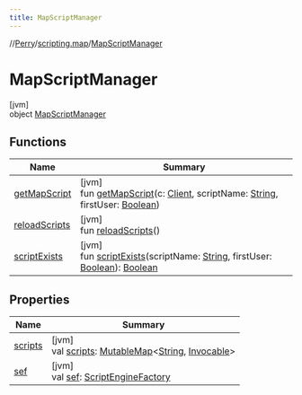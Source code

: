 ```yaml
---
title: MapScriptManager
---
```

//[Perry](../../../index.html)/[scripting.map](../index.html)/[MapScriptManager](index.html)



# MapScriptManager



[jvm]\
object [MapScriptManager](index.html)



## Functions


| Name | Summary |
|---|---|
| [getMapScript](get-map-script.html) | [jvm]<br>fun [getMapScript](get-map-script.html)(c: [Client](../../client/-client/index.html), scriptName: [String](https://kotlinlang.org/api/latest/jvm/stdlib/kotlin/-string/index.html), firstUser: [Boolean](https://kotlinlang.org/api/latest/jvm/stdlib/kotlin/-boolean/index.html)) |
| [reloadScripts](reload-scripts.html) | [jvm]<br>fun [reloadScripts](reload-scripts.html)() |
| [scriptExists](script-exists.html) | [jvm]<br>fun [scriptExists](script-exists.html)(scriptName: [String](https://kotlinlang.org/api/latest/jvm/stdlib/kotlin/-string/index.html), firstUser: [Boolean](https://kotlinlang.org/api/latest/jvm/stdlib/kotlin/-boolean/index.html)): [Boolean](https://kotlinlang.org/api/latest/jvm/stdlib/kotlin/-boolean/index.html) |


## Properties


| Name | Summary |
|---|---|
| [scripts](scripts.html) | [jvm]<br>val [scripts](scripts.html): [MutableMap](https://kotlinlang.org/api/latest/jvm/stdlib/kotlin.collections/-mutable-map/index.html)&lt;[String](https://kotlinlang.org/api/latest/jvm/stdlib/kotlin/-string/index.html), [Invocable](https://docs.oracle.com/javase/8/docs/api/javax/script/Invocable.html)&gt; |
| [sef](sef.html) | [jvm]<br>val [sef](sef.html): [ScriptEngineFactory](https://docs.oracle.com/javase/8/docs/api/javax/script/ScriptEngineFactory.html) |

